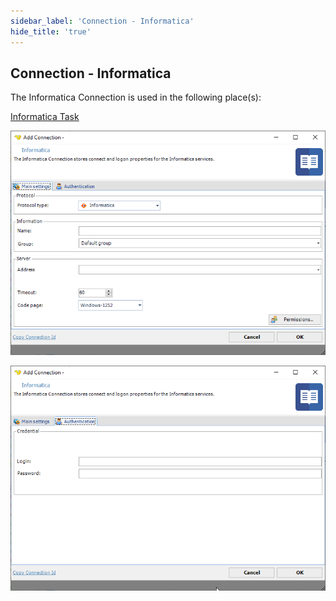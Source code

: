 ```yaml
---
sidebar_label: 'Connection - Informatica'
hide_title: 'true'
---
```


## Connection - Informatica

The Informatica Connection is used in the following place(s):
 
[Informatica Task](informaticatask)

![](../../../static/img/connection-informatica-main.png)
 
![](../../../static/img/connection-informatica-authentication.png)


